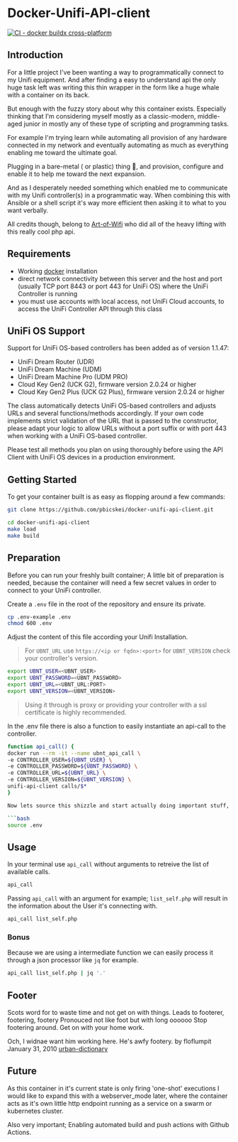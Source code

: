# Docker-Unifi-API-client

[![CI - docker buildx cross-platform](https://github.com/pbicskei/docker-unifi-api-client/actions/workflows/ci.yml/badge.svg)](https://github.com/pbicskei/docker-unifi-api-client/actions/workflows/ci.yml)

## Introduction

For a little project I've been wanting a way to programmatically connect to my Unifi equipment. And after finding a easy to understand api the only huge task left was writing this thin wrapper in the form like a huge whale with a container on its back.

But enough with the fuzzy story about why this container exists.
Especially thinking that I'm considering myself mostly as a classic-modern, middle-aged junior in mostly any of these type of scripting and programming tasks.

For example I'm trying learn while automating all provision of any hardware connected in my network and eventually automating as much as everything enabling me toward the ultimate goal.

Plugging in a bare-metal ( or plastic) thing 🤖, and provision, configure and enable it to help me toward the next expansion.

And as I desperately needed something which enabled me to communicate with my Unifi controller(s) in a programmatic way. When combining this with Ansible or a shell script it's way more efficient then asking it to what to you want verbally.

All credits though, belong to [Art-of-Wifi](https://github.com/Art-of-WiFi) who did all of the heavy lifting with this really cool php api.

## Requirements

* Working [docker](https://get.docker.com) installation
* direct network connectivity between this server and the host and port (usually TCP port 8443 or port 443 for UniFi OS) where the UniFi Controller is running
* you must use accounts with local access, not UniFi Cloud accounts, to access the UniFi Controller API through this class

## UniFi OS Support

Support for UniFi OS-based controllers has been added as of version 1.1.47:

* UniFi Dream Router (UDR)
* UniFi Dream Machine (UDM)
* UniFi Dream Machine Pro (UDM PRO)
* Cloud Key Gen2 (UCK G2), firmware version 2.0.24 or higher
* Cloud Key Gen2 Plus (UCK G2 Plus), firmware version 2.0.24 or higher

The class automatically detects UniFi OS-based controllers and adjusts URLs and several functions/methods accordingly.
If your own code implements strict validation of the URL that is passed to the constructor, please adapt your
logic to allow URLs without a port suffix or with port 443 when working with a UniFi OS-based controller.

Please test all methods you plan on using thoroughly before using the API Client with
UniFi OS devices in a production environment.

## Getting Started

To get your container built is as easy as flopping around a few commands:

```bash
git clone https://github.com/pbicskei/docker-unifi-api-client.git

cd docker-unifi-api-client
make load
make build
```

## Preparation

Before you can run your freshly built container; A little bit of preparation is needed, because the container will need a few secret values in order to connect to your UniFi controller.

Create a `.env` file in the root of the repository and ensure its private.

```bash
cp .env-example .env
chmod 600 .env
```


Adjust the content of this file according your Unifi Installation.

> For `UBNT_URL` use `https://<ip or fqdn>:<port>`
> for `UBNT_VERSION` check your controller's version.

```bash
export UBNT_USER=<UBNT_USER>
export UBNT_PASSWORD=<UBNT_PASSWORD>
export UBNT_URL=<UBNT_URL:PORT>
export UBNT_VERSION=<UBNT_VERSION>
```

> Using it through is proxy or providing your controller with a ssl certificate is highly recommended.

In the .env file there is also a function to easily instantiate an api-call to the controller.

```bash
function api_call() {
docker run --rm -it --name ubnt_api_call \
-e CONTROLLER_USER=${UBNT_USER} \
-e CONTROLLER_PASSWORD=${UBNT_PASSWORD} \
-e CONTROLLER_URL=${UBNT_URL} \
-e CONTROLLER_VERSION=${UBNT_VERSION} \
unifi-api-client calls/$*
}

Now lets source this shizzle and start actually doing important stuff, like discovering!

```bash
source .env
```

## Usage

In your terminal use `api_call` without arguments to retreive the list of available calls.

```bash
api_call
```

Passing `api_call` with an argument for example; `list_self.php` will result in the information about the User it's connecting with.

```bash
api_call list_self.php
```

### Bonus

Because we are using a intermediate function we can easily process it through a json processor like `jq` for example.

```bash
api_call list_self.php | jq '.'
```

## Footer

Scots word for to waste time and not get on with things. Leads to footerer, footering, footery Pronouced not like foot but with long oooooo
Stop footering around. Get on with your home work.

Och, I widnae want him working here. He's awfy footery.
by floflumpit January 31, 2010
[urban-dictionary](https://www.urbandictionary.com/define.php?term=Footer)

## Future

As this container in it's current state is only firing 'one-shot' executions I would like to expand this with a webserver_mode later, where the container acts as it's own little http endpoint running as a service on a swarm or kubernetes cluster.

Also very important; Enabling automated build and push actions with Github Actions.
